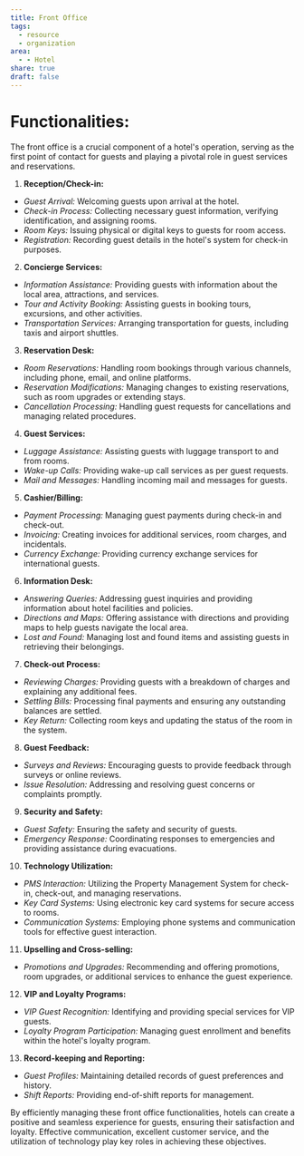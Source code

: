 ```yaml
---
title: Front Office
tags:
  - resource
  - organization
area:
  - - Hotel
share: true
draft: false
---
```


# Functionalities:
The front office is a crucial component of a hotel's operation, serving as the first point of contact for guests and playing a pivotal role in guest services and reservations.

1. **Reception/Check-in:**
  - *Guest Arrival:* Welcoming guests upon arrival at the hotel.
  - *Check-in Process:* Collecting necessary guest information, verifying identification, and assigning rooms.
  - *Room Keys:* Issuing physical or digital keys to guests for room access.
  - *Registration:* Recording guest details in the hotel's system for check-in purposes.

2. **Concierge Services:**
  - *Information Assistance:* Providing guests with information about the local area, attractions, and services.
  - *Tour and Activity Booking:* Assisting guests in booking tours, excursions, and other activities.
  - *Transportation Services:* Arranging transportation for guests, including taxis and airport shuttles.

3. **Reservation Desk:**
  - *Room Reservations:* Handling room bookings through various channels, including phone, email, and online platforms.
  - *Reservation Modifications:* Managing changes to existing reservations, such as room upgrades or extending stays.
  - *Cancellation Processing:* Handling guest requests for cancellations and managing related procedures.

4. **Guest Services:**
  - *Luggage Assistance:* Assisting guests with luggage transport to and from rooms.
  - *Wake-up Calls:* Providing wake-up call services as per guest requests.
  - *Mail and Messages:* Handling incoming mail and messages for guests.

5. **Cashier/Billing:**
  - *Payment Processing:* Managing guest payments during check-in and check-out.
  - *Invoicing:* Creating invoices for additional services, room charges, and incidentals.
  - *Currency Exchange:* Providing currency exchange services for international guests.

6. **Information Desk:**
  - *Answering Queries:* Addressing guest inquiries and providing information about hotel facilities and policies.
  - *Directions and Maps:* Offering assistance with directions and providing maps to help guests navigate the local area.
  - *Lost and Found:* Managing lost and found items and assisting guests in retrieving their belongings.

7. **Check-out Process:**
  - *Reviewing Charges:* Providing guests with a breakdown of charges and explaining any additional fees.
  - *Settling Bills:* Processing final payments and ensuring any outstanding balances are settled.
  - *Key Return:* Collecting room keys and updating the status of the room in the system.

8. **Guest Feedback:**
  - *Surveys and Reviews:* Encouraging guests to provide feedback through surveys or online reviews.
  - *Issue Resolution:* Addressing and resolving guest concerns or complaints promptly.

9. **Security and Safety:**
  - *Guest Safety:* Ensuring the safety and security of guests.
  - *Emergency Response:* Coordinating responses to emergencies and providing assistance during evacuations.

10. **Technology Utilization:**
  - *PMS Interaction:* Utilizing the Property Management System for check-in, check-out, and managing reservations.
  - *Key Card Systems:* Using electronic key card systems for secure access to rooms.
  - *Communication Systems:* Employing phone systems and communication tools for effective guest interaction.

11. **Upselling and Cross-selling:**
  - *Promotions and Upgrades:* Recommending and offering promotions, room upgrades, or additional services to enhance the guest experience.

12. **VIP and Loyalty Programs:**
  - *VIP Guest Recognition:* Identifying and providing special services for VIP guests.
  - *Loyalty Program Participation:* Managing guest enrollment and benefits within the hotel's loyalty program.

13. **Record-keeping and Reporting:**
  - *Guest Profiles:* Maintaining detailed records of guest preferences and history.
  - *Shift Reports:* Providing end-of-shift reports for management.

By efficiently managing these front office functionalities, hotels can create a positive and seamless experience for guests, ensuring their satisfaction and loyalty. Effective communication, excellent customer service, and the utilization of technology play key roles in achieving these objectives.